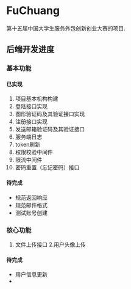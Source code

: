 # FuChuang

第十五届中国大学生服务外包创新创业大赛的项目.


## 后端开发进度

### 基本功能
#### 已实现
1. 项目基本机构构建
2. 登陆接口实现
3. 图形验证码及其验证接口实现
4. 注册接口实现
5. 发送邮箱验证码及其验证接口
6. 服务端日志
7. token刷新
8. 权限校验中间件
9. 限流中间件
10. 密码重置（忘记密码）接口

#### 待完成
- 规范返回响应
- 规范邮件格式
- 测试账号创建


### 核心功能
1. 文件上传接口
2.用户头像上传 
#### 待完成
- 用户信息更新
- 